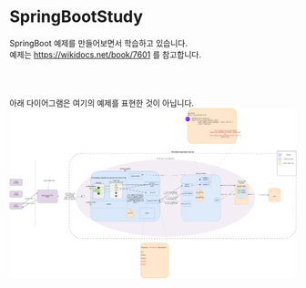 # SpringBootStudy
SpringBoot 예제를 만들어보면서 학습하고 있습니다.<br/>
예제는 https://wikidocs.net/book/7601 를 참고합니다.<br/>
<br/><br/><br/>

아래 다이어그램은 여기의 예제를 표현한 것이 아닙니다.
![234429341-17c524eb-1785-4da4-9c0c-9123e6e48108](https://github.com/O-H-S/SpringBootStudy/blob/main/structure_diagram.drawio.png?raw=true)
